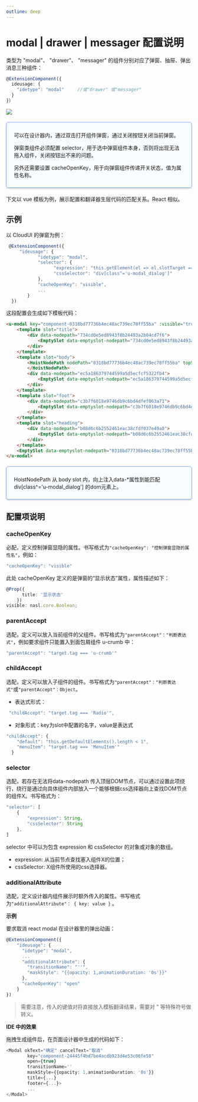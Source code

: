 ```yaml
---
outline: deep
---
```


# modal | drawer | messager 配置说明

类型为 "modal"、 "drawer"、 "messager" 的组件分别对应了弹窗、抽屉、弹出消息三种组件：

```typescript
@ExtensionComponent({
  ideusage: {
    "idetype": "modal"     //或"drawer" 或"messager"
  }
}）
```

<img src="../../../images//modal_202411201739_1.png" class="imgStyle" style="" />

<div class="highlight">

可以在设计器内，通过双击打开组件弹窗，通过关闭按钮关闭当前弹窗。

弹窗类组件必须配置 selector，用于选中弹窗组件本身，否则将出现无法拖入组件，关闭按钮出不来的问题。

另外还需要设置 cacheOpenKey，用于向弹窗组件传递开关状态，值为属性名称。

</div>


下文以 vue 模板为例，展示配置和翻译器生层代码的匹配关系。React 相似。

## 示例

以 CloudUI 的弹窗为例：

```typescript
 @ExtensionComponent({
     "ideusage": {
            "idetype": "modal",
            "selector": {
                  "expression": "this.getElement(el => el.slotTarget === 'body')",
                  "cssSelector": "div[class^='u-modal_dialog']"
            },
            "cacheOpenKey": "visible",
            ...
        }
  })
```

这段配置会生成如下模板代码：

```html
<u-modal key="component-0318bd77736b4ec48ac739ec78ff55ba" :visible="true">
    <template slot="title">
        <div data-nodepath="734cd0e5ed8943f8b24493a2b04cd7f6">
            <EmptySlot data-emptyslot-nodepath="734cd0e5ed8943f8b24493a2b04cd7f6"></EmptySlot>
        </div>
    </template>
    <template slot="body">
        <HoistNodePath nodePath="0318bd77736b4ec48ac739ec78ff55ba" topSelector="div[class^='u-modal_dialog']">
        </HoistNodePath>
        <div data-nodepath="ec5a186379744599a5d5ecfcf5322fb4">
            <EmptySlot data-emptyslot-nodepath="ec5a186379744599a5d5ecfcf5322fb4"></EmptySlot>
        </div>
    </template>
    <template slot="foot">
        <div data-nodepath="c3b7f6018e9746db9c6bd4dfef063a71">
            <EmptySlot data-emptyslot-nodepath="c3b7f6018e9746db9c6bd4dfef063a71"></EmptySlot>
        </div>
    </template>
    <template slot="heading">
        <div data-nodepath="b08d6c6b2552461eac38cfdf037e49a0">
            <EmptySlot data-emptyslot-nodepath="b08d6c6b2552461eac38cfdf037e49a0"></EmptySlot>
        </div>
    </template>
    <EmptySlot data-emptyslot-nodepath="0318bd77736b4ec48ac739ec78ff55ba"></EmptySlot>
</u-modal>
```

<div class="highlight">

HoistNodePath 从 body slot 内，向上注入data-\*属性到能匹配 div\[class^='u-modal\_dialog'] 的dom元素上。

</div>


## 配置项说明

### cacheOpenKey

&#x20;必配，定义控制弹窗显隐的属性。书写格式为`"cacheOpenKey": "控制弹窗显隐的属性名"`，例如：

```typescript
"cacheOpenKey": "visible"
```

此处 cacheOpenKey 定义的是弹窗的“显示状态”属性，属性描述如下：

```typescript
@Prop({
      title: '显示状态'
    })
visible: nasl.core.Boolean;
```

### parentAccept

选配，定义可以放入当前组件的父组件。书写格式为`"parentAccept"："判断表达式"`，例如要求组件只能置入到面包屑组件 u-crumb 中：

```typescript
"parentAccept": "target.tag === 'u-crumb'"
```

### childAccept

选配，定义可以放入子组件的组件。书写格式为`"parentAccept"："判断表达式"`或`"parentAccept"：Object`。

- 表达式形式：

```typescript
 "childAccept": "target.tag === 'Radio'",
```

- 对象形式：key为slot中配置的名字，value是表达式

```typescript
"childAccept": {
    "default": "this.getDefaultElements().length < 1",
    "menuItem": "target.tag === 'MenuItem'"
  }
```

### selector

选配，若存在无法将data-nodepath 传入顶层DOM节点，可以通过设置此项绕行，绕行是通过向具体组件内部放入一个能够根据css选择器向上查找DOM节点的组件X。书写格式为：

```typescript
"selector": [
    {
        "expression": String,
        "cssSelector": String
    },
]
```

selector 中可以为包含 expression 和 cssSelector 的对象或对象的数组。

- expression: 从当前节点查找塞入组件X的位置；
- cssSelector: X组件所使用的css选择器。

### additionalAttribute

选配，定义设计器内组件展示时额外传入的属性。书写格式为`"additionalAttribute"： { key: value }` 。

**示例**

要求取消 react modal 在设计器里的弹出动画：

```typescript
@ExtensionComponent({
    "ideusage": {
      "idetype": "modal",
      ...
      "additionalAttribute": {
        "transitionName": "''", 
        "maskStyle": "{{opacity: 1,animationDuration: '0s'}}"
      },
      "cacheOpenKey": "open"
    }
})
```

> 需要注意，传入的键值对将直接放入模板翻译结果，需要对 " 等特殊符号做转义。

**IDE 中的效果**

拖拽生成组件后，在页面设计器中生成的代码如下：

```typescript
<Modal okText="确定" cancelText="取消" 
        key="component-24445f4bd7be4acdb923d4e53c06fe58" 
        open={true} 
        transitionName=''
        maskStyle={{opacity: 1,animationDuration: '0s'}} 
        title={...} 
        footer={...}>
        ...
</Modal>
```


<style>
 .highlight {
      border: 1px solid #679CF8; /* 添加边框 */
      border-radius: 6px;
      background-color: #F8FCFF; /* 添加底色 */
      padding: 10px 20px 10px 20px;
      margin-bottom:20px;
      margin-top:20px;
      box-shadow: 0 2px 4px rgba(0, 0, 0, 0.2);
  }
</style>
